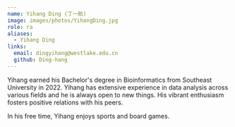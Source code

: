 ```yaml
---
name: Yihang Ding (丁一航)
image: images/photos/YihangDing.jpg
role: ra
aliases:
  - Yihang Ding
links:
  email: dingyihang@westlake.edu.cn
  github: Ding-hang
---
```


Yihang earned his Bachelor's degree in Bioinformatics from Southeast University in 2022. 
Yihang has extensive experience in data analysis across various fields and he is always open to new things. 
His vibrant enthusiasm fosters positive relations with his peers.

In his free time, Yihang enjoys sports and board games.